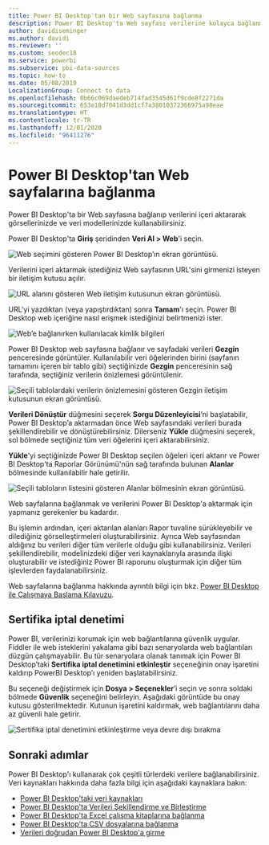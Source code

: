 ```yaml
---
title: Power BI Desktop'tan bir Web sayfasına bağlanma
description: Power BI Desktop'ta Web sayfası verilerine kolayca bağlanma ve bunları kullanma
author: davidiseminger
ms.author: davidi
ms.reviewer: ''
ms.custom: seodec18
ms.service: powerbi
ms.subservice: pbi-data-sources
ms.topic: how-to
ms.date: 05/08/2019
LocalizationGroup: Connect to data
ms.openlocfilehash: 0b66c069daedeb714fad3545d61f9cde8f2271da
ms.sourcegitcommit: 653e18d7041d3dd1cf7a38010372366975a98eae
ms.translationtype: HT
ms.contentlocale: tr-TR
ms.lasthandoff: 12/01/2020
ms.locfileid: "96411276"
---
```

# <a name="connect-to-webpages-from-power-bi-desktop"></a>Power BI Desktop'tan Web sayfalarına bağlanma

Power BI Desktop'ta bir Web sayfasına bağlanıp verilerini içeri aktararak görsellerinizde ve veri modellerinizde kullanabilirsiniz.

Power BI Desktop'ta **Giriş** şeridinden **Veri Al > Web**'i seçin.

![Web seçimini gösteren Power BI Desktop’ın ekran görüntüsü.](media/desktop-connect-to-web/connect-to-web-01.png)

Verilerini içeri aktarmak istediğiniz Web sayfasının URL'sini girmenizi isteyen bir iletişim kutusu açılır.

![URL alanını gösteren Web iletişim kutusunun ekran görüntüsü.](media/desktop-connect-to-web/connect-to-web-02.png)

URL'yi yazdıktan (veya yapıştırdıktan) sonra **Tamam**'ı seçin. Power BI Desktop web içeriğine nasıl erişmek istediğinizi belirtmenizi ister.

![Web’e bağlanırken kullanılacak kimlik bilgileri](media/desktop-connect-to-web/connect-to-web-03.png)

Power BI Desktop web sayfasına bağlanır ve sayfadaki verileri **Gezgin** penceresinde görüntüler. Kullanılabilir veri öğelerinden birini (sayfanın tamamını içeren bir tablo gibi) seçtiğinizde **Gezgin** penceresinin sağ tarafında, seçtiğiniz verilerin önizlemesi görüntülenir.

![Seçili tablolardaki verilerin önizlemesini gösteren Gezgin iletişim kutusunun ekran görüntüsü.](media/desktop-connect-to-web/connect-to-web-04.png)

**Verileri Dönüştür** düğmesini seçerek **Sorgu Düzenleyicisi**’ni başlatabilir, Power BI Desktop’a aktarmadan önce Web sayfasındaki verileri burada şekillendirebilir ve dönüştürebilirsiniz. Dilerseniz **Yükle** düğmesini seçerek, sol bölmede seçtiğiniz tüm veri öğelerini içeri aktarabilirsiniz.

**Yükle**'yi seçtiğinizde Power BI Desktop seçilen öğeleri içeri aktarır ve Power BI Desktop'ta Raporlar Görünümü'nün sağ tarafında bulunan **Alanlar** bölmesinde kullanılabilir hale getirilir.

![Seçili tabloların listesini gösteren Alanlar bölmesinin ekran görüntüsü.](media/desktop-connect-to-web/connect-to-web-05.png)

Web sayfalarına bağlanmak ve verilerini Power BI Desktop'a aktarmak için yapmanız gerekenler bu kadardır.

Bu işlemin ardından, içeri aktarılan alanları Rapor tuvaline sürükleyebilir ve dilediğiniz görselleştirmeleri oluşturabilirsiniz. Ayrıca Web sayfasından aldığınız bu verileri diğer tüm verilerle olduğu gibi kullanabilirsiniz. Verileri şekillendirebilir, modelinizdeki diğer veri kaynaklarıyla arasında ilişki oluşturabilir ve istediğiniz Power BI raporunu oluşturmak için diğer tüm işlevlerden faydalanabilirsiniz.

Web sayfalarına bağlanma hakkında ayrıntılı bilgi için bkz. [Power BI Desktop ile Çalışmaya Başlama Kılavuzu](../fundamentals/desktop-getting-started.md).

## <a name="certificate-revocation-check"></a>Sertifika iptal denetimi

Power BI, verilerinizi korumak için web bağlantılarına güvenlik uygular. Fiddler ile web isteklerini yakalama gibi bazı senaryolarda web bağlantıları düzgün çalışmayabilir. Bu tür senaryolara olanak tanımak için Power BI Desktop’taki **Sertifika iptal denetimini etkinleştir** seçeneğinin onay işaretini kaldırıp PowerBI Desktop’ı yeniden başlatabilirsiniz. 

Bu seçeneği değiştirmek için **Dosya > Seçenekler**’i seçin ve sonra soldaki bölmede **Güvenlik** seçeneğini belirleyin. Aşağıdaki görüntüde bu onay kutusu gösterilmektedir. Kutunun işaretini kaldırmak, web bağlantılarını daha az güvenli hale getirir. 

![Sertifika iptal denetimini etkinleştirme veya devre dışı bırakma](media/desktop-connect-to-web/connect-to-web-06.png)


## <a name="next-steps"></a>Sonraki adımlar
Power BI Desktop'ı kullanarak çok çeşitli türlerdeki verilere bağlanabilirsiniz. Veri kaynakları hakkında daha fazla bilgi için aşağıdaki kaynaklara bakın:

* [Power BI Desktop'taki veri kaynakları](desktop-data-sources.md)
* [Power BI Desktop'ta Verileri Şekillendirme ve Birleştirme](desktop-shape-and-combine-data.md)
* [Power BI Desktop'ta Excel çalışma kitaplarına bağlanma](desktop-connect-excel.md)   
* [Power BI Desktop'ta CSV dosyalarına bağlanma](desktop-connect-csv.md)   
* [Verileri doğrudan Power BI Desktop'a girme](desktop-enter-data-directly-into-desktop.md)   
